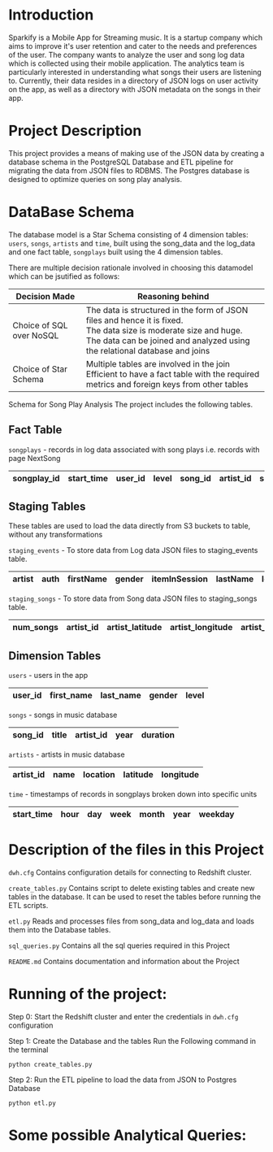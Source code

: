 # Introduction
Sparkify is a Mobile App for Streaming music. It is a startup company which aims to improve it's user retention and cater to the needs and preferences of the user. The company wants to analyze the user and song log data which is collected using their mobile application. The analytics team is particularly interested in understanding what songs their users are listening to. Currently, their data resides in a directory of JSON logs on user activity on the app, as well as a directory with JSON metadata on the songs in their app. 

# Project Description
This project provides a means of making use of the JSON data by creating a database schema in the PostgreSQL Database and ETL pipeline for migrating the data from JSON files to RDBMS. The Postgres database is designed to optimize queries on song play analysis. 

# DataBase Schema

The database model is a Star Schema consisting of 4 dimension tables: `users`, `songs`, `artists` and `time`, built using the song_data and the log_data and one fact table, `songplays` built using the 4 dimension tables. 

There are multiple decision rationale involved in choosing this datamodel which can be jsutified as follows:

| Decision Made  |  Reasoning behind |
|----------------|-------------------|
| Choice of SQL over NoSQL | The data is structured in the form of JSON files and hence it is fixed. <br>The data size is moderate size and huge. <br>The data can be joined and analyzed using the relational database and joins|
| Choice of Star Schema  |  Multiple tables are involved in the join <br>Efficient to have a fact table with the required metrics and foreign keys from other tables |


Schema for Song Play Analysis
The project includes the following tables.

## Fact Table

`songplays` - records in log data associated with song plays i.e. records with page NextSong

| songplay_id | start_time | user_id | level | song_id | artist_id | session_id | location | user_agent |
| ---- | ---- | ---- | ---- | ---- | ---- | ---- | ---- | ---- |     

## Staging Tables

These tables are used to load the data directly from S3 buckets to table, without any transformations

`staging_events` - To store data from Log data JSON files to staging_events table.

| artist | auth | firstName |	gender | itemInSession | lastName |	length | level | location |	method | page |	registration |	sessionId |	song |	status |	ts |	userAgent |	userId |
| ---- | ---- | ---- |	---- | ---- | ---- |	---- | ---- | ---- |	---- | ---- |	---- |	---- |	---- |	---- |	---- |	---- |	---- |

`staging_songs` - To store data from Song data JSON files to staging_songs table.

| num_songs |	artist_id |	artist_latitude |	artist_longitude |	artist_location |	artist_name |	song_id |	title |	duration |	year |
| ---- |	---- |	---- |	---- |	---- |	---- |	---- |	---- |	---- |	---- |

## Dimension Tables

`users` - users in the app

| user_id | first_name | last_name | gender | level |
| ---- | ---- | ---- | ---- | ---- |

`songs` - songs in music database

| song_id | title | artist_id | year | duration |
| ---- | ---- | ---- | ---- | ---- |

`artists` - artists in music database

| artist_id | name | location | latitude | longitude |
| ---- | ---- | ---- | ---- | ---- |

`time` - timestamps of records in songplays broken down into specific units

| start_time | hour | day | week | month | year | weekday |
| ---- | ---- | ---- | ---- | ---- | ---- | ---- | 


# Description of the files in this Project

`dwh.cfg`
Contains configuration details for connecting to Redshift cluster. 

`create_tables.py` 
Contains script to delete existing tables and create new tables in the database. 
It can be used to reset the tables before running the ETL scripts.

`etl.py` 
Reads and processes files from song_data and log_data and loads them into the Database tables. 

`sql_queries.py` 
Contains all the sql queries required in this Project

`README.md` 
Contains documentation and information about the Project

# Running of the project:

Step 0: Start the Redshift cluster and enter the credentials in `dwh.cfg` configuration

Step 1: Create the Database and the tables
Run the Following command in the terminal

`
python create_tables.py
`

Step 2: Run the ETL pipeline to load the data from JSON to Postgres Database

`
python etl.py
`

# Some possible Analytical Queries:


